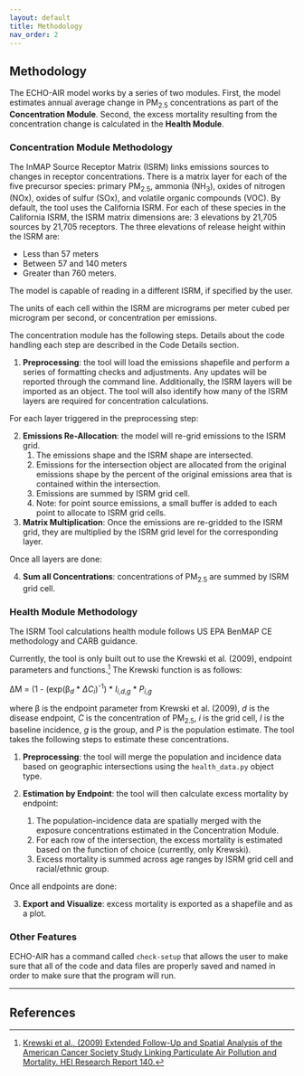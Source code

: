 ```yaml
---
layout: default
title: Methodology
nav_order: 2
---
```


## Methodology ##
The ECHO-AIR model works by a series of two modules. First, the model estimates annual average change in PM<sub>2.5</sub> concentrations as part of the **Concentration Module**. Second, the excess mortality resulting from the concentration change is calculated in the **Health Module**.

### Concentration Module Methodology ###
The InMAP Source Receptor Matrix (ISRM) links emissions sources to changes in receptor concentrations. There is a matrix layer for each of the five precursor species: primary PM<sub>2.5</sub>, ammonia (NH<sub>3</sub>), oxides of nitrogen (NOx), oxides of sulfur (SOx), and volatile organic compounds (VOC). By default, the tool uses the California ISRM. For each of these species in the California ISRM, the ISRM matrix dimensions are: 3 elevations by 21,705 sources by 21,705 receptors. The three elevations of release height within the ISRM are:
* Less than 57 meters
* Between 57 and 140 meters
* Greater than 760 meters.

The model is capable of reading in a different ISRM, if specified by the user. 

The units of each cell within the ISRM are micrograms per meter cubed per microgram per second, or concentration per emissions. 

The concentration module has the following steps. Details about the code handling each step are described in the Code Details section.

1. **Preprocessing**: the tool will load the emissions shapefile and perform a series of formatting checks and adjustments. Any updates will be reported through the command line. Additionally, the ISRM layers will be imported as an object. The tool will also identify how many of the ISRM layers are required for concentration calculations.

For each layer triggered in the preprocessing step: 

2. **Emissions Re-Allocation**: the model will re-grid emissions to the ISRM grid.
   1. The emissions shape and the ISRM shape are intersected.
   2. Emissions for the intersection object are allocated from the original emissions shape by the percent of the original emissions area that is contained within the intersection.
   3. Emissions are summed by ISRM grid cell.
   4. Note: for point source emissions, a small buffer is added to each point to allocate to ISRM grid cells.
3. **Matrix Multiplication**: Once the emissions are re-gridded to the ISRM grid, they are multiplied by the ISRM grid level for the corresponding layer. 

Once all layers are done:

4. **Sum all Concentrations**: concentrations of PM<sub>2.5</sub> are summed by ISRM grid cell.

### Health Module Methodology ###
The ISRM Tool calculations health module follows US EPA BenMAP CE methodology and CARB guidance. 

Currently, the tool is only built out to use the Krewski et al. (2009), endpoint parameters and functions.[^1] The Krewski function is as follows:

ΔM = (1 - (exp(β<sub>*d*</sub> * *ΔC*<sub>*i*</sub>)<sup>-1</sup>) * *I*<sub>*i*,*d*,*g*</sub> * *P*<sub>*i*,*g*</sub>

where β is the endpoint parameter from Krewski et al. (2009), *d* is the disease endpoint, *C* is the concentration of PM<sub>2.5</sub>, *i* is the grid cell, *I* is the baseline incidence, *g* is the group, and *P* is the population estimate. The tool takes the following steps to estimate these concentrations.

1. **Preprocessing**: the tool will merge the population and incidence data based on geographic intersections using the `health_data.py` object type. 

2. **Estimation by Endpoint**: the tool will then calculate excess mortality by endpoint:
   1. The population-incidence data are spatially merged with the exposure concentrations estimated in the Concentration Module.
   2. For each row of the intersection, the excess mortality is estimated based on the function of choice (currently, only Krewski).
   3. Excess mortality is summed across age ranges by ISRM grid cell and racial/ethnic group.

Once all endpoints are done:

3. **Export and Visualize**: excess mortality is exported as a shapefile and as a plot.

### Other Features ###
ECHO-AIR has a command called `check-setup` that allows the user to make sure that all of the code and data files are properly saved and named in order to make sure that the program will run.

----
## References
[^1]: [Krewski et al., (2009) Extended Follow-Up and Spatial Analysis of the American Cancer Society Study Linking Particulate Air Pollution and Mortality. HEI Research Report 140.](https://www.healtheffects.org/publication/extended-follow-and-spatial-analysis-american-cancer-society-study-linking-particulate)
